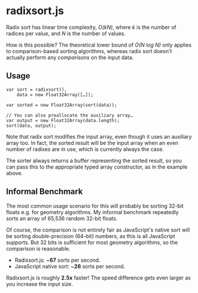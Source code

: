 radixsort.js
============

Radix sort has linear time complexity, *O(kN)*, where *k* is the number of
radices per value, and *N* is the number of values.

How is this possible?  The theoretical lower bound of *O(N log N)* only applies
to comparison-based sorting algorithms, whereas radix sort doesn't actually
perform any *comparisons* on the input data.

Usage
-----

    var sort = radixsort(),
        data = new Float32Array([…]);

    var sorted = new Float32Array(sort(data));

    // You can also preallocate the auxiliary array…
    var output = new Float32Array(data.length);
    sort(data, output);

Note that radix sort modifies the input array, even though it uses an auxiliary
array too.  In fact, the sorted result will be the input array when an even
number of radixes are in use, which is currently always the case.

The sorter always returns a buffer representing the sorted result, so you can
pass this to the appropriate typed array constructor, as in the example above.

Informal Benchmark
------------------

The most common usage scenario for this will probably be sorting 32-bit floats
e.g. for geometry algorithms.  My informal benchmark repeatedly sorts an array
of 65,536 random 32-bit floats.

Of course, the comparison is not entirely fair as JavaScript's native sort will
be sorting double-precision (64-bit) numbers, as this is all JavaScript
supports.  But 32 bits is sufficient for most geometry algorithms, so the
comparison is reasonable.

 * Radixsort.js: ~**67** sorts per second.
 * JavaScript native sort: ~**26** sorts per second.

Radixsort.js is roughly **2.5x** faster!  The speed difference gets even larger
as you increase the input size.

